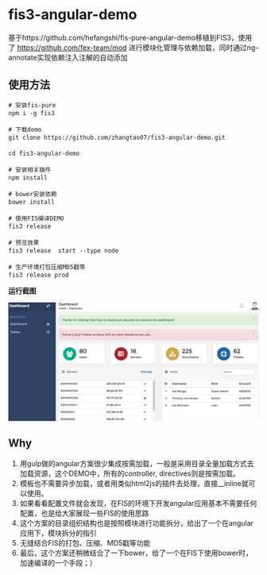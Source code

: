 fis3-angular-demo
===========================

基于https://github.com/hefangshi/fis-pure-angular-demo移植到FIS3，使用了 https://github.com/fex-team/mod 进行模块化管理与依赖加载，同时通过ng-annotate实现依赖注入注解的自动添加

## 使用方法

```
# 安装fis-pure
npm i -g fis3

# 下载demo
git clone https://github.com/zhangtao07/fis3-angular-demo.git

cd fis3-angular-demo

# 安装相关插件
npm install 

# bower安装依赖
bower install

# 使用FIS编译DEMO
fis3 release 

# 预览效果
fis3 release  start --type node

# 生产环境打包压缩MD5戳等
fis3 release prod

```

**运行截图**

![列表页](./doc/pic.png)

## Why

1. 用gulp做的angular方案很少集成按需加载，一般是采用目录全量加载方式去加载资源，这个DEMO中，所有的controller, directives则是按需加载。
2. 模板也不需要异步加载，或者用类似html2js的插件去处理，直接__inline就可以使用。
3. 如果看看配置文件就会发现，在FIS的环境下开发angular应用基本不需要任何配置，也是给大家展现一些FIS的使用思路
4. 这个方案的目录组织结构也是按照模块进行功能拆分，给出了一个在angular应用下，模块拆分的指引
5. 无缝结合FIS的打包、压缩、MD5戳等功能
6. 最后，这个方案还稍微结合了一下bower，给了一个在FIS下使用bower时，加速编译的一个手段；）
